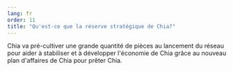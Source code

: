 ```yaml
---
lang: fr
order: 11
title: "Qu'est-ce que la réserve stratégique de Chia?"
---
```


Chia va pré-cultiver une grande quantité de pièces au lancement du réseau pour aider à stabiliser et à développer l'économie de Chia grâce au nouveau plan d'affaires de Chia pour prêter Chia.
